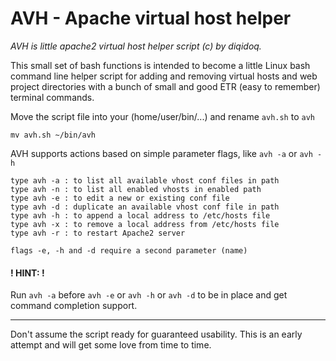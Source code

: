 AVH - Apache virtual host helper
================================

*AVH is little apache2 virtual host helper script (c) by diqidoq.*

This small set of bash functions is intended to become a little Linux bash command line helper script for adding and removing virtual hosts and web project directories with a bunch of small and good ETR (easy to remember) terminal commands.

Move the script file into your (home/user/bin/...) and rename `avh.sh` to `avh` 

    mv avh.sh ~/bin/avh   

AVH supports actions based on simple parameter flags, like `avh -a` or `avh -h`   

    type avh -a : to list all available vhost conf files in path
    type avh -n : to list all enabled vhosts in enabled path
    type avh -e : to edit a new or existing conf file
    type avh -d : duplicate an available vhost conf file in path
    type avh -h : to append a local address to /etc/hosts file
    type avh -x : to remove a local address from /etc/hosts file
    type avh -r : to restart Apache2 server

    flags -e, -h and -d require a second parameter (name)

#### ! HINT: !
Run `avh -a` before `avh -e` or `avh -h` or `avh -d` to be in place and get command completion support.

---

Don't assume the script ready for guaranteed usability. This is an early attempt and will get some love from time to time.   

